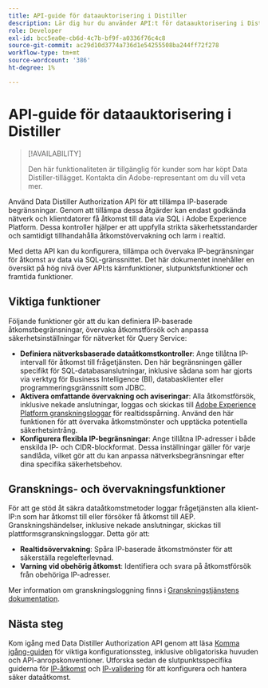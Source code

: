 ```yaml
---
title: API-guide för dataauktorisering i Distiller
description: Lär dig hur du använder API:t för dataauktorisering i Distiller för att framtvinga nätverksbaserade IP-begränsningar för säkra anslutningar via SQL. Använd detta API för att förbättra dataåtkomstkontrollen för dina Adobe Experience Platform-data.
role: Developer
exl-id: bcc5ea0e-cb6d-4c7b-bf9f-a0336f76c4c8
source-git-commit: ac29d10d3774a736d1e54255508ba244ff72f278
workflow-type: tm+mt
source-wordcount: '386'
ht-degree: 1%

---
```


# API-guide för dataauktorisering i Distiller

>[!AVAILABILITY]
>
>Den här funktionaliteten är tillgänglig för kunder som har köpt Data Distiller-tillägget. Kontakta din Adobe-representant om du vill veta mer.

Använd Data Distiller Authorization API för att tillämpa IP-baserade begränsningar. Genom att tillämpa dessa åtgärder kan endast godkända nätverk och klientdatorer få åtkomst till data via SQL i Adobe Experience Platform. Dessa kontroller hjälper er att uppfylla strikta säkerhetsstandarder och samtidigt tillhandahålla åtkomstövervakning och larm i realtid.

Med detta API kan du konfigurera, tillämpa och övervaka IP-begränsningar för åtkomst av data via SQL-gränssnittet. Det här dokumentet innehåller en översikt på hög nivå över API:ts kärnfunktioner, slutpunktsfunktioner och framtida funktioner.

## Viktiga funktioner

Följande funktioner gör att du kan definiera IP-baserade åtkomstbegränsningar, övervaka åtkomstförsök och anpassa säkerhetsinställningar för nätverket för Query Service:

- **Definiera nätverksbaserade dataåtkomstkontroller**: Ange tillåtna IP-intervall för åtkomst till frågetjänsten. Den här begränsningen gäller specifikt för SQL-databasanslutningar, inklusive sådana som har gjorts via verktyg för Business Intelligence (BI), databasklienter eller programmeringsgränssnitt som JDBC.
- **Aktivera omfattande övervakning och aviseringar**: Alla åtkomstförsök, inklusive nekade anslutningar, loggas och skickas till [Adobe Experience Platform granskningsloggar](../../landing/governance-privacy-security/audit-logs/overview.md) för realtidsspårning. Använd den här funktionen för att övervaka åtkomstmönster och upptäcka potentiella säkerhetsintrång.
- **Konfigurera flexibla IP-begränsningar**: Ange tillåtna IP-adresser i både enskilda IP- och CIDR-blockformat. Dessa inställningar gäller för varje sandlåda, vilket gör att du kan anpassa nätverksbegränsningar efter dina specifika säkerhetsbehov.

## Gransknings- och övervakningsfunktioner

För att ge stöd åt säkra dataåtkomstmetoder loggar frågetjänsten alla klient-IP:n som har åtkomst till eller försöker få åtkomst till AEP. Granskningshändelser, inklusive nekade anslutningar, skickas till plattformsgranskningsloggar. Detta gör att:

- **Realtidsövervakning**: Spåra IP-baserade åtkomstmönster för att säkerställa regelefterlevnad.
- **Varning vid obehörig åtkomst**: Identifiera och svara på åtkomstförsök från obehöriga IP-adresser.

Mer information om granskningsloggning finns i [Granskningstjänstens dokumentation](https://experienceleague.adobe.com/docs/experience-platform/audit/audit-overview.html).

## Nästa steg

Kom igång med Data Distiller Authorization API genom att läsa [Komma igång-guiden](./getting-started.md) för viktiga konfigurationssteg, inklusive obligatoriska huvuden och API-anropskonventioner. Utforska sedan de slutpunktsspecifika guiderna för [IP-åtkomst](./ip-access.md) och [IP-validering](./validate.md) för att konfigurera och hantera säker dataåtkomst.
